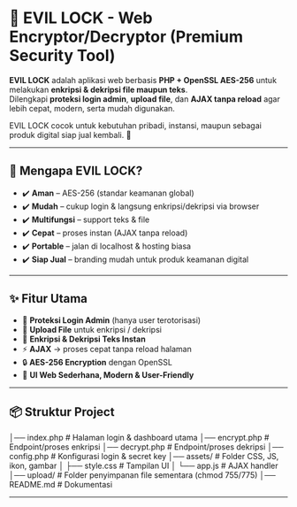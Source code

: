 # 🔐 EVIL LOCK - Web Encryptor/Decryptor (Premium Security Tool)

**EVIL LOCK** adalah aplikasi web berbasis **PHP + OpenSSL AES-256** untuk melakukan **enkripsi & dekripsi file maupun teks**.  
Dilengkapi **proteksi login admin**, **upload file**, dan **AJAX tanpa reload** agar lebih cepat, modern, serta mudah digunakan.  

EVIL LOCK cocok untuk kebutuhan pribadi, instansi, maupun sebagai produk digital siap jual kembali. 🚀  

---

## 🚀 Mengapa EVIL LOCK?
- ✔️ **Aman** – AES-256 (standar keamanan global)  
- ✔️ **Mudah** – cukup login & langsung enkripsi/dekripsi via browser  
- ✔️ **Multifungsi** – support teks & file  
- ✔️ **Cepat** – proses instan (AJAX tanpa reload)  
- ✔️ **Portable** – jalan di localhost & hosting biasa  
- ✔️ **Siap Jual** – branding mudah untuk produk keamanan digital  

---

## ✨ Fitur Utama
- 🔑 **Proteksi Login Admin** (hanya user terotorisasi)  
- 📂 **Upload File** untuk enkripsi / dekripsi  
- 📝 **Enkripsi & Dekripsi Teks Instan**  
- ⚡ **AJAX** → proses cepat tanpa reload halaman  
- 🔒 **AES-256 Encryption** dengan OpenSSL  
- 🎨 **UI Web Sederhana, Modern & User-Friendly**  

---

## 📦 Struktur Project
│── index.php # Halaman login & dashboard utama
│── encrypt.php # Endpoint/proses enkripsi
│── decrypt.php # Endpoint/proses dekripsi
│── config.php # Konfigurasi login & secret key
│── assets/ # Folder CSS, JS, ikon, gambar
│ ├── style.css # Tampilan UI
│ └── app.js # AJAX handler
│── upload/ # Folder penyimpanan file sementara (chmod 755/775)
│── README.md # Dokumentasi

---
